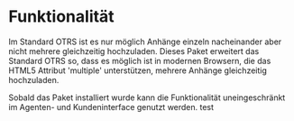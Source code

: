 # Funktionalität

Im Standard OTRS ist es nur möglich Anhänge einzeln nacheinander aber nicht mehrere gleichzeitig hochzuladen. Dieses Paket erweitert das Standard OTRS so, dass es möglich ist in modernen Browsern, die das HTML5 Attribut 'multiple' unterstützen, mehrere Anhänge gleichzeitig hochzuladen.

Sobald das Paket installiert wurde kann die Funktionalität uneingeschränkt im Agenten- und Kundeninterface genutzt werden.
test